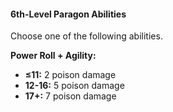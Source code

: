 #### 6th-Level Paragon Abilities

Choose one of the following abilities.

**Power Roll + Agility:**

- **≤11:** 2 poison damage
- **12-16:** 5 poison damage
- **17+:** 7 poison damage
